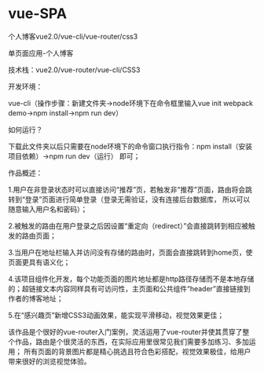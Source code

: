 # vue-SPA
个人博客vue2.0/vue-cli/vue-router/css3

单页面应用-个人博客

技术栈：vue2.0/vue-router/vue-cli/CSS3

开发环境：

vue-cli（操作步骤：新建文件夹->node环境下在命令框里输入vue init webpack demo->npm install->npm run dev）

如何运行？

下载此文件夹以后只需要在node环境下的命令窗口执行指令：npm install（安装项目依赖）->npm run dev（运行） 即可；

作品概述：

1.用户在非登录状态时可以直接访问“推荐”页，若触发非“推荐”页面，路由将会跳转到“登录”页面进行简单登录（登录无需验证，没有连接后台数据库，
所以可以随意输入用户名和密码）；

2.被触发的路由在用户登录之后因设置“重定向（redirect）”会直接跳转到相应被触发的路由页面；

3.当用户在地址栏输入并访问没有存储的路由时，页面会直接跳转到home页，使页面更具有语义化；

4.该项目组件化开发，每个功能页面的图片地址都是http路径存储而不是本地存储的；超链接文本内容同样具有可访问性，主页面和公共组件“header”直接链接到作者的博客地址；

5.在“感兴趣页”新增CSS3动画效果，能实现平滑移动，视觉效果更佳；

该作品是个很好的vue-router入门案例，灵活运用了vue-router并使其贯穿了整个作品，路由是个很灵活的东西，在实际应用里很常见我们需要多加练习、多加运用；
所有页面的背景图片都是精心挑选且符合色彩搭配，视觉效果极佳，给用户带来很好的浏览视觉体验。
